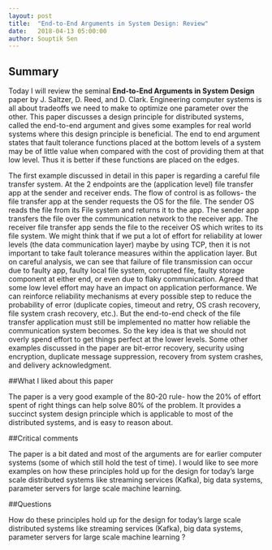 ```yaml
---
layout: post
title:  "End-to-End Arguments in System Design: Review"
date:   2018-04-13 05:00:00
author: Souptik Sen
---
```


## Summary
<p>
Today I will review the seminal <b>End-to-End Arguments in System Design</b> paper by J. Saltzer, D. Reed, and D. Clark. Engineering computer systems is all about tradeoffs we need to make to optimize one parameter over the other. This paper discusses a design principle for distributed systems, called the end-to-end argument and gives some examples for real world systems where this design principle is beneficial. The end to end argument states that fault tolerance functions placed at the bottom levels of a system may be of little value when compared with the cost of providing them at that low level. Thus it is better if these functions are placed on the edges. 
</p>

<p>
The first example discussed in detail in this paper is regarding a careful file transfer system. At the 2 endpoints are the (application level) file transfer app at the sender and receiver ends. The flow of control is as follows- the file transfer app at the sender requests the OS for the file. The sender OS reads the file from its File system and returns it to the app. The sender app transfers the file over the communication network to the receiver app. The receiver file transfer app sends the file to the receiver OS which writes to its file system. We might think that if we put a lot of effort for reliability at lower levels (the data communication layer) maybe by using TCP, then it is not important to take fault tolerance measures within the application layer. But on careful analysis, we can see that failure of file transmission can occur due to faulty app, faulty local file system, corrupted file, faulty storage component at either end, or even due to flaky communication. Agreed that some low level effort may have an impact on application performance. We can reinforce reliability mechanisms at every possible step to reduce the probability of error (duplicate copies, timeout and retry, OS crash recovery, file system crash recovery, etc.). But the end-to-end check of the file transfer application must still be implemented no matter how reliable the communication system becomes. So the key idea is that we should not overly spend effort to get things perfect at the lower levels. Some other examples discussed in the paper are bit-error recovery, security using encryption, duplicate message suppression, recovery from system crashes, and delivery acknowledgment.
</p>

##What I liked about this paper
<p>The paper is a very good example of the 80-20 rule- how the 20% of effort spent of right things can help solve 80% of the problem. It provides a succinct system design principle which is applicable to most of the distributed systems, and is easy to reason about.
</p>

##Critical comments
<p>
The paper is a bit dated and most of the arguments are for earlier computer systems (some of which still hold the test of time). I would like to see more examples on how these principles hold up for the design for today’s large scale distributed systems like streaming services (Kafka), big data systems, parameter servers for large scale machine learning.
</p>

##Questions
<p>
How do these principles hold up for the design for today’s large scale distributed systems like streaming services (Kafka), big data systems, parameter servers for large scale machine learning ?</p>
